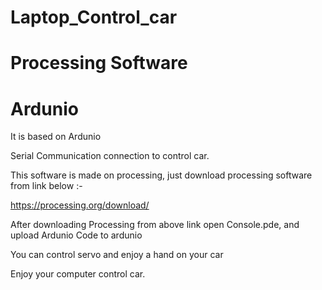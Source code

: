# Laptop_Control_car
# Processing Software
# Ardunio


It is based on Ardunio

Serial Communication connection to control car.

This software is made on processing, just download processing software from link below :-

https://processing.org/download/

After downloading Processing from above link open Console.pde, and upload Ardunio Code to ardunio


You can control servo and enjoy a hand on your car

Enjoy your computer control car.

